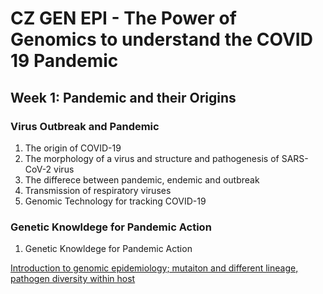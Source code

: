 # CZ GEN EPI - The Power of Genomics to understand the COVID 19 Pandemic

## Week 1: Pandemic and their Origins

### Virus Outbreak and Pandemic

1. The origin of COVID-19
2. The morphology of a virus and  structure and pathogenesis of SARS-CoV-2 virus
3. The differece between pandemic, endemic and outbreak
4. Transmission of respiratory viruses
5. Genomic Technology for tracking COVID-19

### Genetic Knowldege for Pandemic Action

1. Genetic Knowldege for Pandemic Action

[Introduction to genomic epidemiology; mutaiton and different lineage, pathogen diversity within host](https://youtu.be/gRslOFxqbB0)
